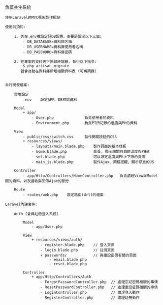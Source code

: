 魚菜共生系統
    
    使用Laravel的MVC框架製作網站

    使用前須知:
        
        1. 先在.env檔設定好DB設置，主要是設定以下三個:
            - DB_DATABASE=資料庫名稱
            - DB_USERNAME=資料庫使用者名稱
            - DB_PASSWORD=資料庫密碼

        2. 在專案的資料夾下開啟終端機, 執行以下指令:
            $ php artisan migrate
           就會自動在資料庫新增相關資料表 (可再問我)
           

    自行開發檔案:

        環境設定
            .env    設定APP、DB相關資料

        Model
            + app/
                - User.php              負責使用者的資料
                - Environment.php       負責PI所記錄的溫度與PH的資料

        View
            - public/css/switch.css     製作開關按鈕的CSS
            + resources/views/
                - layouts/main.blade.php    製作頁面的基本樣板
                - home.blade.php            首頁, 顯示開關與目前溫度與PH值
                - set.blade.php             可以設定溫度與PH上下限的頁面
                - main_js.blade.php         製作Ajax、鬧鐘提醒、顯示訊息的JS

        Controller
            - app/Http/Controllers/HomeController.php   負責處理View與Model間的資料，以及接收與回傳Ajax的部分

        Route
            - routes/web.php    設定路由(Url)的檔案

    Laravel內建套件:

        Auth (會員註冊登入系統)

            Model
                - app/User.php

            View
                + resources/views/auth/
                    - register.blade.php    // 登入頁面
                    - login.blade.php       // 註冊頁面
                    + passwords/            // 與重設密碼有關的頁面
                        - email.blade.php
                        - reset.blade.php

            Controller
                + app/Http/Controllers/Auth
                    - ForgotPasswordController.php  // 處理忘記密碼相關的事情
                    - ResetPasswordController.php   // 處理重設密碼相關的事情
                    - LoginController.php           // 處理登入動作
                    - RegisterController.php        // 處理註冊動作